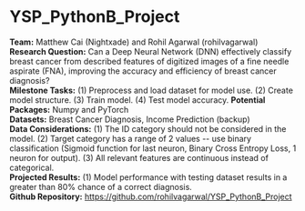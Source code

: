 # YSP_PythonB_Project
**Team:** Matthew Cai (Nightxade) and Rohil Agarwal (rohilvagarwal)  
**Research Question:** Can a Deep Neural Network (DNN) effectively classify breast cancer from described features of digitized images of a fine needle aspirate (FNA), improving the accuracy and efficiency of breast cancer diagnosis?  
**Milestone Tasks:** (1) Preprocess and load dataset for model use. (2) Create model structure. (3) Train model. (4) Test model accuracy.
**Potential Packages:** Numpy and PyTorch  
**Datasets:** Breast Cancer Diagnosis, Income Prediction (backup)  
**Data Considerations:** (1) The ID category should not be considered in the model. (2) Target category has a range of 2 values -- use binary classification (Sigmoid function for last neuron, Binary Cross Entropy Loss, 1 neuron for output). (3) All relevant features are continuous instead of categorical.  
**Projected Results:** (1) Model performance with testing dataset results in a greater than 80% chance of a correct diagnosis.  
**Github Repository:** https://github.com/rohilvagarwal/YSP_PythonB_Project  

